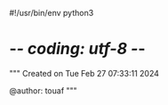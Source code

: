 #!/usr/bin/env python3
# -*- coding: utf-8 -*-
"""
Created on Tue Feb 27 07:33:11 2024

@author: touaf
"""


